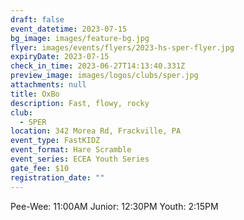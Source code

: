 ```yaml
---
draft: false
event_datetime: 2023-07-15
bg_image: images/feature-bg.jpg
flyer: images/events/flyers/2023-hs-sper-flyer.jpg
expiryDate: 2023-07-15
check_in_time: 2023-06-27T14:13:40.331Z
preview_image: images/logos/clubs/sper.jpg
attachments: null
title: OxBo
description: Fast, flowy, rocky
club:
  - SPER
location: 342 Morea Rd, Frackville, PA
event_type: FastKIDZ
event_format: Hare Scramble
event_series: ECEA Youth Series
gate_fee: $10
registration_date: ""
---
```


Pee-Wee: 11:00AM
Junior: 12:30PM
Youth: 2:15PM